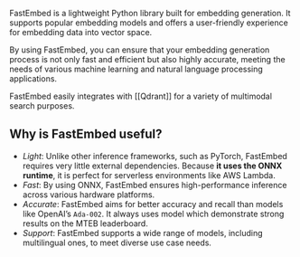 FastEmbed is a lightweight Python library built for embedding generation. It supports popular embedding models and offers a user-friendly experience for embedding data into vector space.

By using FastEmbed, you can ensure that your embedding generation process is not only fast and efficient but also highly accurate, meeting the needs of various machine learning and natural language processing applications.

FastEmbed easily integrates with [[Qdrant]] for a variety of multimodal search purposes.

## Why is FastEmbed useful?

- _Light_: Unlike other inference frameworks, such as PyTorch, FastEmbed requires very little external dependencies. Because **it uses the ONNX runtime**, it is perfect for serverless environments like AWS Lambda.
- _Fast_: By using ONNX, FastEmbed ensures high-performance inference across various hardware platforms.
- _Accurate_: FastEmbed aims for better accuracy and recall than models like OpenAI’s `Ada-002`. It always uses model which demonstrate strong results on the MTEB leaderboard.
- _Support_: FastEmbed supports a wide range of models, including multilingual ones, to meet diverse use case needs.
